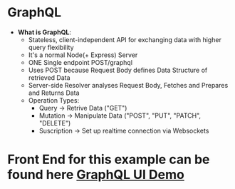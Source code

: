 # GraphQL

* **What is GraphQL**:
    - Stateless, client-independent API for exchanging data with higher query flexibility
    - It's a normal Node(+ Express) Server
    - ONE Single endpoint POST/graphql
    - Uses POST because Request Body defines Data Structure of retrieved Data
    - Server-side Resolver analyses Request Body, Fetches and Prepares and Returns Data
    - Operation Types:
        - Query -> Retrive Data ("GET")
        - Mutation -> Manipulate Data ("POST", "PUT", "PATCH", "DELETE")
        - Suscription -> Set up realtime connection via Websockets




# Front End for this example can be found here [GraphQL UI Demo](https://github.com/GabrielPerezB/grapgqlUiDemo)
